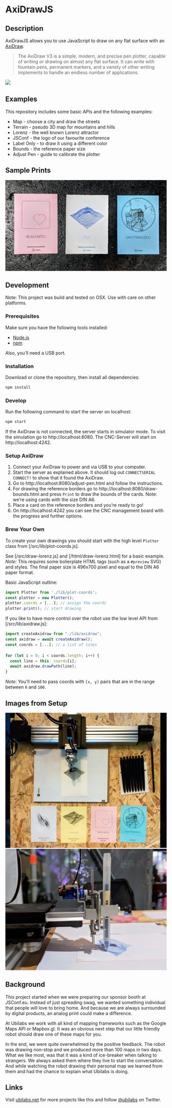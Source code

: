 # AxiDrawJS

## Description

AxiDrawJS allows you to use JavaScript to draw on any flat surface with an [AxiDraw](https://www.axidraw.com/).

> The AxiDraw V3 is a simple, modern, and precise pen plotter, capable of writing or drawing on almost any flat surface. It can write with fountain pens, permanent markers, and a variety of other writing implements to handle an endless number of applications.

![](images/drawing.gif)

## Examples

This repository includes some basic APIs and the following examples:

* Map - choose a city and draw the streets
* Terrain - pseudo 3D map for mountains and hills
* Lorenz - the well known Lorenz attractor
* JSConf - the logo of our favourite conference
* Label Only - to draw it using a different color 
* Bounds - the reference paper size
* Adjust Pen - guide to calibrate the plotter

## Sample Prints

![](images/examples.jpg)

## Development

Note: This project was build and tested on OSX. Use with care on other platforms.

### Prerequisites

Make sure you have the following tools installed:

* [Node.js](https://nodejs.org/)
* [npm](https://www.npmjs.com/)

Also, you’ll need a USB port.

### Installation

Download or clone the repository, then install all dependencies:

```sh
npm install
```

### Develop

Run the following command to start the server on localhost:

```sh
npm start
```

If the AxiDraw is not connected, the server starts in simulator mode. To visit the simulation go to http://localhost:8080. The CNC-Server will start on http://localhost:4242.

### Setup AxiDraw

1. Connect your AxiDraw to power and via USB to your computer.
1. Start the server as explained above. It should log out `CONNECTSERIAL CONNECT!` to show that it found the AxiDraw.
1. Go to http://localhost:8080/adjust-pen.html and follow the instructions.
1. For drawing the reference borders go to http://localhost:8080/draw-bounds.html and press `Print` to draw the bounds of the cards. Note: we’re using cards with the size DIN A6.
1. Place a card on the reference borders and you’re ready to go!
1. On http://localhost:4242 you can see the CNC management board with the progress and further options.


### Brew Your Own

To create your own drawings you should start with the high level `Plotter` class from [/src/lib/plot-coords.js]. 

See [/src/draw-lorenz.js] and [/html/draw-lorenz.html] for a basic example. _Note:_ This requires some bolierplate HTML tags (such as a `#preview` SVG) and styles. The final paper size is 496x700 pixel and equal to the DIN A6 paper format. 

Basic JavaScript outline:

```js
import Plotter from './lib/plot-coords';
const plotter = new Plotter();
plotter.coords = [...]; // assign the coords
plotter.print(); // start drawing
```

If you like to have more control over the robot use the low level API from [/src/lib/axidraw.js]:

```js
import createAxidraw from "./lib/axidraw";
const axidraw = await createAxidraw();
const coords = [...]; // a list of lines 

for (let i = 0; i < coords.length; i++) {
  const line = this._coords[i];
  await axidraw.drawPath(line);
}
```

_Note:_ You'll need to pass coords with `[x, y]` pairs that are in the range between `0` and `100`.


## Images from Setup

![](images/overview.jpg)
![](images/detail.jpg)

## Background

This project started when we were preparing our sponsor booth at JSConf.eu. Instead of just spreading swag, we wanted something individual that people will love to bring home.  And because we are always surrounded by digital products, an analog print could make a difference. 

At Ubilabs we work with all kind of mapping frameworks such as the Google Maps API or Mapbox.gl. It was an obvious next step that our little friendly robot should draw one of these maps for you.

In the end, we were quite overwhelmed by the positive feedback. The robot was drawing non-stop and we produced more than 100 maps in two days. What we like most, was that it was a kind of ice-breaker when talking to strangers. We always asked them where they live to start the conversation. And while watching the robot drawing their personal map we learned from them and had the chance to explain what Ubilabs is doing.

## Links

Visit [ubilabs.net](https://ubilabs.net/) for more projects like this and follow [@ubilabs](https://twitter.com/ubilabs) on Twitter.
